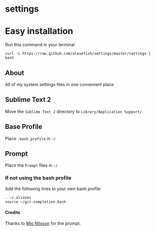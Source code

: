 settings
========

# Easy installation

Run this command in your terminal

    curl -L https://raw.github.com/alexefish/settings/master/settings | bash

## About

All of my system settings files in one convenient place

## Sublime Text 2
Move the `Sublime Text 2` directory to `Library/Application Support/`

## Base Profile
Place `.bash_profile` in `~/`

## Prompt
Place the `Prompt` files in `~/`

### If not using the bash profile
Add the following lines to your own bash profile
  
    . ~/.aliases
    source ~/git-completion.bash

#### Credits
Thanks to [Mio Nilsson](https://github.com/iceydee) for the prompt.
